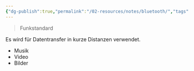 ```yaml
---
{"dg-publish":true,"permalink":"/02-resources/notes/bluetooth/","tags":[null],"noteIcon":""}
---
```


> Funkstandard

Es wird für Datentransfer in kurze Distanzen verwendet.
- Musik
- Video
- Bilder